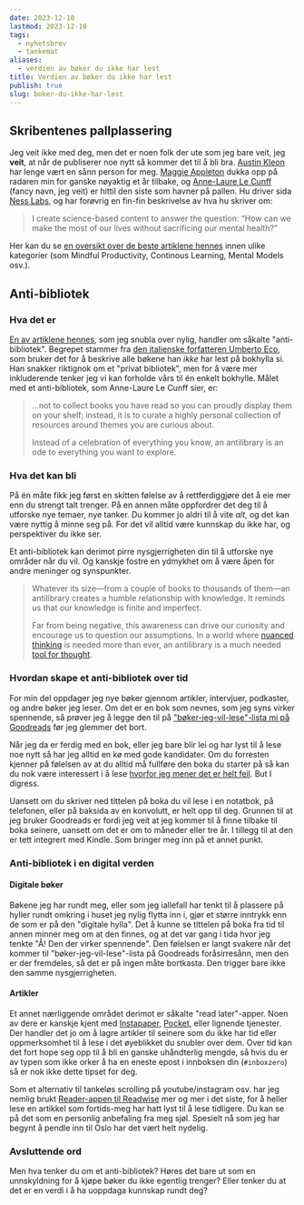```yaml
---
date: 2023-12-10
lastmod: 2023-12-10
tags:
  - nyhetsbrev
  - tankemat
aliases:
  - verdien av bøker du ikke har lest
title: Verdien av bøker du ikke har lest
publish: true
slug: boker-du-ikke-har-lest
---
```


## Skribentenes pallplassering

Jeg veit ikke med deg, men det er noen folk der ute som jeg bare veit, jeg **veit**, at når de publiserer noe nytt så kommer det til å bli bra. [Austin Kleon](https://austinkleon.com/) har lenge vært en sånn person for meg. [Maggie Appleton](https://maggieappleton.com/) dukka opp på radaren min for ganske nøyaktig et år tilbake, og [Anne-Laure Le Cunff](https://anne-laure.net/) (fancy navn, jeg veit) er hittil den siste som havner på pallen. Hu driver sida [Ness Labs](https://nesslabs.com/), og har forøvrig en fin-fin beskrivelse av hva hu skriver om:

> I create science-based content to answer the question: “How can we make the most of our lives without sacrificing our mental health?”

Her kan du se [en oversikt over de beste artiklene hennes](https://nesslabs.com/best) innen ulike kategorier (som Mindful Productivity, Continous Learning, Mental Models osv.).

## Anti-bibliotek

### Hva det er

[En av artiklene hennes](https://nesslabs.com/antilibrary), som jeg snubla over nylig, handler om såkalte "anti-bibliotek". Begrepet stammer fra [den italienske forfatteren Umberto Eco](https://snl.no/Umberto_Eco), som bruker det for å beskrive alle bøkene han *ikke* har lest på bokhylla si. Han snakker riktignok om et "privat bibliotek", men for å være mer inkluderende tenker jeg vi kan forholde vårs til én enkelt bokhylle. Målet med et anti-bibliotek, som Anne-Laure Le Cunff sier, er:

> ...not to collect books you have read so you can proudly display them on your shelf; instead, it is to curate a highly personal collection of resources around themes you are curious about. 
> 
> Instead of a celebration of everything you know, an antilibrary is an ode to everything you want to explore.

### Hva det kan bli

På én måte fikk jeg først en skitten følelse av å rettferdiggjøre det å eie mer enn du strengt talt trenger. På en annen måte oppfordrer det deg til å utforske nye temaer, nye tanker. Du kommer jo aldri til å vite *alt*, og det kan være nyttig å minne seg på. For det vil alltid være kunnskap du ikke har, og perspektiver du ikke ser.

Et anti-bibliotek kan derimot pirre nysgjerrigheten din til å utforske nye områder når du vil. Og kanskje fostre en ydmykhet om å være åpen for andre meninger og synspunkter.

> Whatever its size—from a couple of books to thousands of them—an antilibrary creates a humble relationship with knowledge. It reminds us that our knowledge is finite and imperfect.
> 
> Far from being negative, this awareness can drive our curiosity and encourage us to question our assumptions. In a world where [nuanced thinking](https://nesslabs.com/nuanced-thinking-versus-polarized-thinking) is needed more than ever, an antilibrary is a much needed [tool for thought](https://nesslabs.com/topic/tools).

### Hvordan skape et anti-bibliotek over tid

For min del oppdager jeg nye bøker gjennom artikler, intervjuer, podkaster, og andre bøker jeg leser. Om det er en bok som nevnes, som jeg syns virker spennende, så prøver jeg å legge den til på ["bøker-jeg-vil-lese"-lista mi på Goodreads](https://www.goodreads.com/review/list/70138808-simen-str-m-braaten?shelf=to-read) før jeg glemmer det bort.

Når jeg da er ferdig med en bok, eller jeg bare blir lei og har lyst til å lese noe nytt så har jeg alltid en kø med gode kandidater. Om du forresten kjenner på følelsen av at du alltid må fullføre den boka du starter på så kan du nok være interessert i å lese [hvorfor jeg mener det er helt feil](https://buttondown.email/simenskriver/archive/revurdere-hvordan-vi-leser-boker/). But I digress.

Uansett om du skriver ned tittelen på boka du vil lese i en notatbok, på telefonen, eller på baksida av en konvolutt, er helt opp til deg. Grunnen til at jeg bruker Goodreads er fordi jeg veit at jeg kommer til å finne tilbake til boka seinere, uansett om det er om to måneder eller tre år. I tillegg til at den er tett integrert med Kindle. Som bringer meg inn på et annet punkt.

### Anti-bibliotek i en digital verden

#### Digitale bøker

Bøkene jeg har rundt meg, eller som jeg iallefall har tenkt til å plassere på hyller rundt omkring i huset jeg nylig flytta inn i, gjør et større inntrykk enn de som er på den "digitale hylla". Det å kunne se tittelen på boka fra tid til annen minner meg om at den finnes, og at det var gang i tida hvor jeg tenkte "Å! Den der virker spennende". Den følelsen er langt svakere når det kommer til "bøker-jeg-vil-lese"-lista på Goodreads foråsirresånn, men den er der fremdeles, så det er på ingen måte bortkasta. Den trigger bare ikke den samme nysgjerrigheten.

#### Artikler

Et annet nærliggende området derimot er såkalte "read later"-apper. Noen av dere er kanskje kjent med [Instapaper](https://www.instapaper.com/), [Pocket](https://getpocket.com/en/), eller lignende tjenester. Der handler det jo om å lagre artikler til seinere som du ikke har tid eller oppmerksomhet til å lese i det øyeblikket du snubler over dem. Over tid kan det fort hope seg opp til å bli en ganske uhåndterlig mengde, så hvis du er av typen som ikke orker å ha en eneste epost i innboksen din (`#inboxzero`) så er nok ikke dette tipset for deg.

Som et alternativ til tankeløs scrolling på youtube/instagram osv. har jeg nemlig brukt [Reader-appen til Readwise](https://readwise.io/simenleser/) mer og mer i det siste, for å heller lese en artikkel som fortids-meg har hatt lyst til å lese tidligere. Du kan se på det som en personlig anbefaling fra meg sjøl. Spesielt nå som jeg har begynt å pendle inn til Oslo har det vært helt nydelig.

### Avsluttende ord

Men hva tenker du om et anti-bibliotek? Høres det bare ut som en unnskyldning for å kjøpe bøker du ikke egentlig trenger? Eller tenker du at det er en verdi i å ha uoppdaga kunnskap rundt deg?

